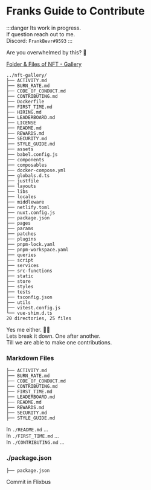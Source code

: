 # Franks Guide to Contribute

:::danger
Its work in progress.  
If question reach out to me.  
Discord: `FrankBevr#9593`
:::

Are you overwhelmed by this? 🤯

[Folder & Files of NFT - Gallery](https://github.com/kodadot/nft-gallery)
```
../nft-gallery/
├── ACTIVITY.md
├── BURN_RATE.md
├── CODE_OF_CONDUCT.md
├── CONTRIBUTING.md
├── Dockerfile
├── FIRST_TIME.md
├── HIRING.md
├── LEADERBOARD.md
├── LICENSE
├── README.md
├── REWARDS.md
├── SECURITY.md
├── STYLE_GUIDE.md
├── assets
├── babel.config.js
├── components
├── composables
├── docker-compose.yml
├── globals.d.ts
├── justfile
├── layouts
├── libs
├── locales
├── middleware
├── netlify.toml
├── nuxt.config.js
├── package.json
├── pages
├── params
├── patches
├── plugins
├── pnpm-lock.yaml
├── pnpm-workspace.yaml
├── queries
├── script
├── services
├── src-functions
├── static
├── store
├── styles
├── tests
├── tsconfig.json
├── utils
├── vitest.config.js
└── vue-shim.d.ts
20 directories, 25 files
```

Yes me either. 🤷‍♂️  
Lets break it down. One after another.  
Till we are able to make one contributions.

### Markdown Files
```
├── ACTIVITY.md
├── BURN_RATE.md
├── CODE_OF_CONDUCT.md
├── CONTRIBUTING.md
├── FIRST_TIME.md
├── LEADERBOARD.md
├── README.md
├── REWARDS.md
├── SECURITY.md
├── STYLE_GUIDE.md
```
In `./README.md` ...  
In `./FIRST_TIME.md` ...  
In `./CONTRIBUTING.md` ...  

### ./package.json
```
├── package.json
```

Commit in Flixbus
